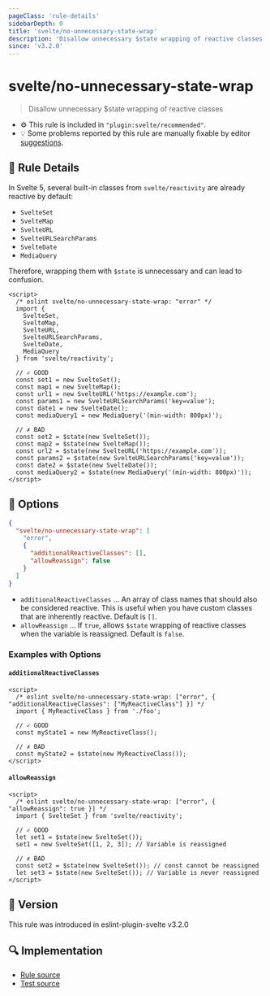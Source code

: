 ```yaml
---
pageClass: 'rule-details'
sidebarDepth: 0
title: 'svelte/no-unnecessary-state-wrap'
description: 'Disallow unnecessary $state wrapping of reactive classes'
since: 'v3.2.0'
---
```


# svelte/no-unnecessary-state-wrap

> Disallow unnecessary $state wrapping of reactive classes

- :gear: This rule is included in `"plugin:svelte/recommended"`.
- :bulb: Some problems reported by this rule are manually fixable by editor [suggestions](https://eslint.org/docs/developer-guide/working-with-rules#providing-suggestions).

## :book: Rule Details

In Svelte 5, several built-in classes from `svelte/reactivity` are already reactive by default:

- `SvelteSet`
- `SvelteMap`
- `SvelteURL`
- `SvelteURLSearchParams`
- `SvelteDate`
- `MediaQuery`

Therefore, wrapping them with `$state` is unnecessary and can lead to confusion.

<!--eslint-skip-->

```svelte
<script>
  /* eslint svelte/no-unnecessary-state-wrap: "error" */
  import {
    SvelteSet,
    SvelteMap,
    SvelteURL,
    SvelteURLSearchParams,
    SvelteDate,
    MediaQuery
  } from 'svelte/reactivity';

  // ✓ GOOD
  const set1 = new SvelteSet();
  const map1 = new SvelteMap();
  const url1 = new SvelteURL('https://example.com');
  const params1 = new SvelteURLSearchParams('key=value');
  const date1 = new SvelteDate();
  const mediaQuery1 = new MediaQuery('(min-width: 800px)');

  // ✗ BAD
  const set2 = $state(new SvelteSet());
  const map2 = $state(new SvelteMap());
  const url2 = $state(new SvelteURL('https://example.com'));
  const params2 = $state(new SvelteURLSearchParams('key=value'));
  const date2 = $state(new SvelteDate());
  const mediaQuery2 = $state(new MediaQuery('(min-width: 800px)'));
</script>
```

## :wrench: Options

```json
{
  "svelte/no-unnecessary-state-wrap": [
    "error",
    {
      "additionalReactiveClasses": [],
      "allowReassign": false
    }
  ]
}
```

- `additionalReactiveClasses` ... An array of class names that should also be considered reactive. This is useful when you have custom classes that are inherently reactive. Default is `[]`.
- `allowReassign` ... If `true`, allows `$state` wrapping of reactive classes when the variable is reassigned. Default is `false`.

### Examples with Options

#### `additionalReactiveClasses`

```svelte
<script>
  /* eslint svelte/no-unnecessary-state-wrap: ["error", { "additionalReactiveClasses": ["MyReactiveClass"] }] */
  import { MyReactiveClass } from './foo';

  // ✓ GOOD
  const myState1 = new MyReactiveClass();

  // ✗ BAD
  const myState2 = $state(new MyReactiveClass());
</script>
```

#### `allowReassign`

```svelte
<script>
  /* eslint svelte/no-unnecessary-state-wrap: ["error", { "allowReassign": true }] */
  import { SvelteSet } from 'svelte/reactivity';

  // ✓ GOOD
  let set1 = $state(new SvelteSet());
  set1 = new SvelteSet([1, 2, 3]); // Variable is reassigned

  // ✗ BAD
  const set2 = $state(new SvelteSet()); // const cannot be reassigned
  let set3 = $state(new SvelteSet()); // Variable is never reassigned
</script>
```

## :rocket: Version

This rule was introduced in eslint-plugin-svelte v3.2.0

## :mag: Implementation

- [Rule source](https://github.com/sveltejs/eslint-plugin-svelte/blob/main/packages/eslint-plugin-svelte/src/rules/no-unnecessary-state-wrap.ts)
- [Test source](https://github.com/sveltejs/eslint-plugin-svelte/blob/main/packages/eslint-plugin-svelte/tests/src/rules/no-unnecessary-state-wrap.ts)
